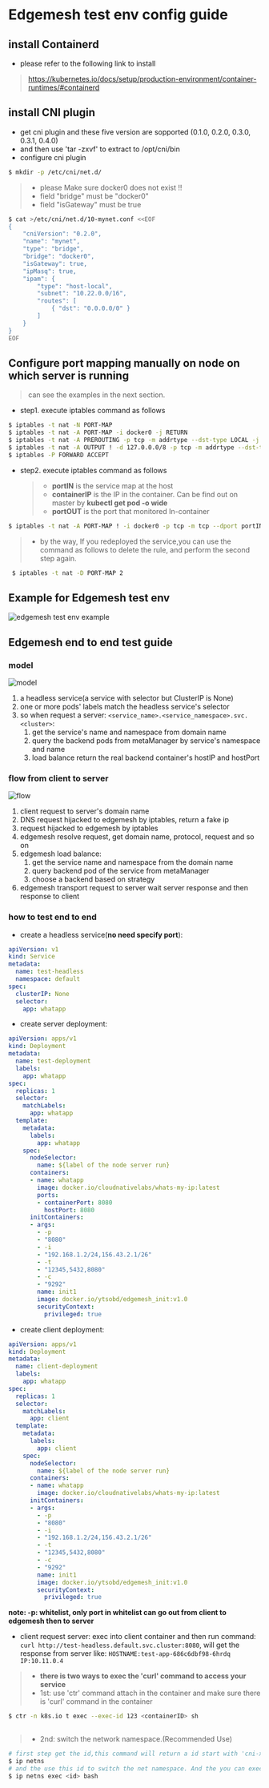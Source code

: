 # Edgemesh test env config guide

## install Containerd 
+ please refer to the following link to install  
> <https://kubernetes.io/docs/setup/production-environment/container-runtimes/#containerd>

## install CNI plugin 
+ get cni plugin and these five version are sopported (0.1.0, 0.2.0, 0.3.0, 0.3.1, 0.4.0)
+ and then use 'tar -zxvf' to extract to /opt/cni/bin
+ configure cni plugin
 
```bash
$ mkdir -p /etc/cni/net.d/
```
   > * please Make sure docker0 does not exist !!
   > * field "bridge" must be "docker0"
   > * field "isGateway" must be true 
   
```bash
$ cat >/etc/cni/net.d/10-mynet.conf <<EOF
{
	"cniVersion": "0.2.0",
	"name": "mynet",
	"type": "bridge",
	"bridge": "docker0",
	"isGateway": true,
	"ipMasq": true,
	"ipam": {
		"type": "host-local",
		"subnet": "10.22.0.0/16",
		"routes": [
			{ "dst": "0.0.0.0/0" }
		]
	}
}
EOF
```

## Configure port mapping manually on node on which server is running
> can see the examples in the next section. 
* step1. execute iptables command as follows 
```bash
$ iptables -t nat -N PORT-MAP
$ iptables -t nat -A PORT-MAP -i docker0 -j RETURN
$ iptables -t nat -A PREROUTING -p tcp -m addrtype --dst-type LOCAL -j PORT-MAP
$ iptables -t nat -A OUTPUT ! -d 127.0.0.0/8 -p tcp -m addrtype --dst-type LOCAL -j PORT-MAP
$ iptables -P FORWARD ACCEPT
```
* step2. execute iptables command as follows 
   > * **portIN** is the service map at the host
   > * **containerIP** is the IP in the container. Can be find out on master by **kubectl get pod -o wide**
   > * **portOUT** is the port that monitored In-container 
```bash
$ iptables -t nat -A PORT-MAP ! -i docker0 -p tcp -m tcp --dport portIN -j DNAT --to-destination containerIP:portOUT
``` 
> + by the way, If you redeployed the service,you can use the command as follows to delete the rule, and perform the second step again.
   ```bash
    $ iptables -t nat -D PORT-MAP 2
  ``` 
## Example for Edgemesh test env
![edgemesh test env example](../images/edgemesh/edgemesh-test-env-example.png)

## Edgemesh end to end test guide
### model
![model](../images/edgemesh/model.jpg)
1. a headless service(a service with selector but ClusterIP is None)
2. one or more pods' labels match the headless service's selector
3. so when request a server: ```<service_name>.<service_namespace>.svc.<cluster>```:
    1. get the service's name and namespace from domain name
    2. query the backend pods from metaManager by service's namespace and name
    3. load balance return the real backend container's hostIP and hostPort

### flow from client to server
![flow](../images/edgemesh/endtoend-test-flow.jpg)
1. client request to server's domain name
2. DNS request hijacked to edgemesh by iptables, return a fake ip
3. request hijacked to edgemesh by iptables
4. edgemesh resolve request, get domain name, protocol, request and so on
5. edgemesh load balance:
    1. get the service name and namespace from the domain name
    2. query backend pod of the service from metaManager
    3. choose a backend based on strategy
6. edgemesh transport request to server wait server response and then response to client

### how to test end to end
- create a headless service(**no need specify port**):
```yaml
apiVersion: v1
kind: Service
metadata:
  name: test-headless
  namespace: default
spec:
  clusterIP: None
  selector:
    app: whatapp
```
- create server deployment:
```yaml
apiVersion: apps/v1
kind: Deployment
metadata:
  name: test-deployment
  labels:
    app: whatapp
spec:
  replicas: 1
  selector:
    matchLabels:
      app: whatapp
  template:
    metadata:
      labels:
        app: whatapp
    spec:
      nodeSelector:
        name: ${label of the node server run}
      containers:
      - name: whatapp
        image: docker.io/cloudnativelabs/whats-my-ip:latest
        ports:
        - containerPort: 8080
          hostPort: 8080
      initContainers:
      - args: 
        - -p
        - "8080"
        - -i
        - "192.168.1.2/24,156.43.2.1/26"
        - -t
        - "12345,5432,8080"
        - -c
        - "9292"
        name: init1
        image: docker.io/ytsobd/edgemesh_init:v1.0
        securityContext:
          privileged: true
```
- create client deployment:
```yaml
apiVersion: apps/v1
kind: Deployment
metadata:
  name: client-deployment
  labels:
    app: whatapp
spec:
  replicas: 1
  selector:
    matchLabels:
      app: client
  template:
    metadata:
      labels:
        app: client
    spec:
      nodeSelector:
        name: ${label of the node server run}
      containers:
      - name: whatapp
        image: docker.io/cloudnativelabs/whats-my-ip:latest
      initContainers:
      - args: 
        - -p
        - "8080"
        - -i
        - "192.168.1.2/24,156.43.2.1/26"
        - -t
        - "12345,5432,8080"
        - -c
        - "9292"
        name: init1
        image: docker.io/ytsobd/edgemesh_init:v1.0
        securityContext:
          privileged: true
```
**note: -p: whitelist, only port in whitelist can go out from client to edgemesh then to server**
- client request server: exec into client container and then run command: ```curl http://test-headless.default.svc.cluster:8080```, will get the response from server like: ```HOSTNAME:test-app-686c6dbf98-6hrdq IP:10.11.0.4```
> * **there is two ways to exec the 'curl' command to access your service**
> * 1st: use 'ctr' command attach in the container and make sure there is 'curl' command in the container
    
```bash
$ ctr -n k8s.io t exec --exec-id 123 <containerID> sh
      
``` 
> * 2nd: switch the network namespace.(Recommended Use)  
```bash
# first step get the id,this command will return a id start with 'cni-xx'. and make sure the 'xx' is related to the pod which you can get from 'kubectl describe <podName>' 
$ ip netns
# and the use this id to switch the net namespace. And the you can exec curl to access the service
$ ip netns exec <id> bash
``` 
